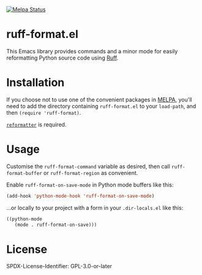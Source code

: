 [![Melpa Status](http://melpa.org/packages/ruff-format-badge.svg)](http://melpa.org/#/ruff-format)

# ruff-format.el

This Emacs library provides commands and a minor mode for easily
reformatting Python source code using [Ruff][ruff].

# Installation

If you choose not to use one of the convenient packages in
[MELPA][melpa], you'll need to add the directory containing `ruff-format.el`
to your `load-path`, and then `(require 'ruff-format)`.

[`reformatter`][reformatter] is required.

# Usage

Customise the `ruff-format-command` variable as desired, then call
`ruff-format-buffer` or `ruff-format-region` as convenient.

Enable `ruff-format-on-save-mode` in Python mode buffers like this:

```el
(add-hook 'python-mode-hook 'ruff-format-on-save-mode)
```

...or locally to your project with a form in your `.dir-locals.el`
like this:

```el
((python-mode
   (mode . ruff-format-on-save)))
```

# License

SPDX-License-Identifier: GPL-3.0-or-later

[melpa]: http://melpa.org
[reformatter]: https://github.com/purcell/emacs-reformatter
[ruff]: https://docs.astral.sh/ruff/
